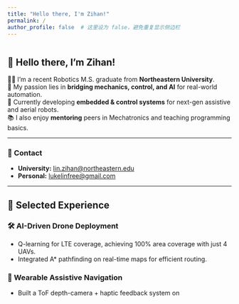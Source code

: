 ```yaml
---
title: "Hello there, I'm Zihan!"
permalink: /
author_profile: false  # 这里设为 false，避免重复显示侧边栏
---
```


<style>
  .two-column-container {
    display: flex;
    flex-wrap: wrap;
    gap: 2rem;
    align-items: flex-start;
  }

  .left-column {
    flex: 1 1 300px;
    min-width: 280px;
    z-index: 1;
  }

  .right-column {
    flex: 0 0 220px;
    text-align: center;
    z-index: 0;
    padding-top: 0.5rem;
  }

  @media screen and (max-width: 768px) {
    .two-column-container {
      flex-direction: column;
    }
    .right-column {
      order: -1;
      margin-bottom: 1rem;
    }
  }
</style>

<div class="two-column-container">

  <!-- 左边文字 -->
  <div class="left-column">
    
  ## 👋 Hello there, I’m **Zihan**!

  👨‍🎓 I’m a recent Robotics M.S. graduate from **Northeastern University**.  
  🔧 My passion lies in **bridging mechanics, control, and AI** for real-world automation.  
  🤖 Currently developing **embedded & control systems** for next-gen assistive and aerial robots.  
  📚 I also enjoy **mentoring** peers in Mechatronics and teaching programming basics.

  ---

  ### 📧 Contact

  - **University:** <a href="mailto:lin.zihan@northeastern.edu">lin.zihan@northeastern.edu</a>  
  - **Personal:** <a href="mailto:lukelinfree@gmail.com">lukelinfree@gmail.com</a>

  ---

  ## 🚀 Selected Experience

  ### 🛠️ AI-Driven Drone Deployment  
  - Q-learning for LTE coverage, achieving 100% area coverage with just 4 UAVs.  
  - Integrated A* pathfinding on real-time maps for efficient routing.

  ### 🤖 Wearable Assistive Navigation  
  - Built a ToF depth-camera + haptic feedback system on
